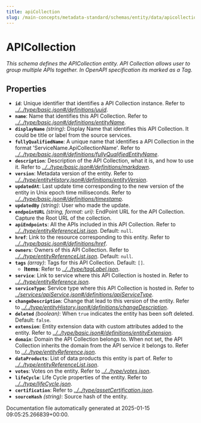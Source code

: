 ```yaml
---
title: apiCollection
slug: /main-concepts/metadata-standard/schemas/entity/data/apicollection
---
```


# APICollection

*This schema defines the APICollection entity. API Collection allows user to group multiple APIs together. In OpenAPI specification its marked as a Tag.*

## Properties

- **`id`**: Unique identifier that identifies a API Collection instance. Refer to *[../../type/basic.json#/definitions/uuid](#/../type/basic.json#/definitions/uuid)*.
- **`name`**: Name that identifies this API Collection. Refer to *[../../type/basic.json#/definitions/entityName](#/../type/basic.json#/definitions/entityName)*.
- **`displayName`** *(string)*: Display Name that identifies this API Collection. It could be title or label from the source services.
- **`fullyQualifiedName`**: A unique name that identifies a API Collection in the format 'ServiceName.ApiCollectionName'. Refer to *[../../type/basic.json#/definitions/fullyQualifiedEntityName](#/../type/basic.json#/definitions/fullyQualifiedEntityName)*.
- **`description`**: Description of the API Collection, what it is, and how to use it. Refer to *[../../type/basic.json#/definitions/markdown](#/../type/basic.json#/definitions/markdown)*.
- **`version`**: Metadata version of the entity. Refer to *[../../type/entityHistory.json#/definitions/entityVersion](#/../type/entityHistory.json#/definitions/entityVersion)*.
- **`updatedAt`**: Last update time corresponding to the new version of the entity in Unix epoch time milliseconds. Refer to *[../../type/basic.json#/definitions/timestamp](#/../type/basic.json#/definitions/timestamp)*.
- **`updatedBy`** *(string)*: User who made the update.
- **`endpointURL`** *(string, format: uri)*: EndPoint URL for the API Collection. Capture the Root URL of the collection.
- **`apiEndpoints`**: All the APIs included in this API Collection. Refer to *[../../type/entityReferenceList.json](#/../type/entityReferenceList.json)*. Default: `null`.
- **`href`**: Link to the resource corresponding to this entity. Refer to *[../../type/basic.json#/definitions/href](#/../type/basic.json#/definitions/href)*.
- **`owners`**: Owners of this API Collection. Refer to *[../../type/entityReferenceList.json](#/../type/entityReferenceList.json)*. Default: `null`.
- **`tags`** *(array)*: Tags for this API Collection. Default: `[]`.
  - **Items**: Refer to *[../../type/tagLabel.json](#/../type/tagLabel.json)*.
- **`service`**: Link to service where this API Collection is hosted in. Refer to *[../../type/entityReference.json](#/../type/entityReference.json)*.
- **`serviceType`**: Service type where this API Collection is hosted in. Refer to *[../services/apiService.json#/definitions/apiServiceType](#/services/apiService.json#/definitions/apiServiceType)*.
- **`changeDescription`**: Change that lead to this version of the entity. Refer to *[../../type/entityHistory.json#/definitions/changeDescription](#/../type/entityHistory.json#/definitions/changeDescription)*.
- **`deleted`** *(boolean)*: When `true` indicates the entity has been soft deleted. Default: `false`.
- **`extension`**: Entity extension data with custom attributes added to the entity. Refer to *[../../type/basic.json#/definitions/entityExtension](#/../type/basic.json#/definitions/entityExtension)*.
- **`domain`**: Domain the API Collection belongs to. When not set, the API Collection inherits the domain from the API service it belongs to. Refer to *[../../type/entityReference.json](#/../type/entityReference.json)*.
- **`dataProducts`**: List of data products this entity is part of. Refer to *[../../type/entityReferenceList.json](#/../type/entityReferenceList.json)*.
- **`votes`**: Votes on the entity. Refer to *[../../type/votes.json](#/../type/votes.json)*.
- **`lifeCycle`**: Life Cycle properties of the entity. Refer to *[../../type/lifeCycle.json](#/../type/lifeCycle.json)*.
- **`certification`**: Refer to *[../../type/assetCertification.json](#/../type/assetCertification.json)*.
- **`sourceHash`** *(string)*: Source hash of the entity.


Documentation file automatically generated at 2025-01-15 09:05:25.266839+00:00.
